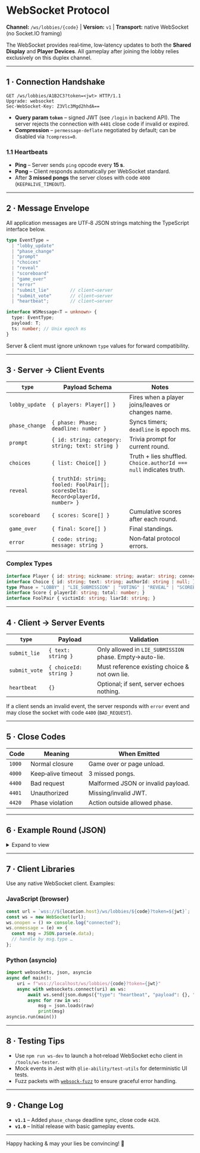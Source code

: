 # WebSocket Protocol

**Channel:** `/ws/lobbies/{code}`  |  **Version:** `v1`  |  **Transport:** native WebSocket (no Socket.IO framing)

The WebSocket provides real‑time, low‑latency updates to both the **Shared Display** and **Player Devices**.  All gameplay after joining the lobby relies exclusively on this duplex channel.

---

## 1 · Connection Handshake

```
GET /ws/lobbies/A1B2C3?token=<jwt> HTTP/1.1
Upgrade: websocket
Sec-WebSocket-Key: Z3Vlc3Mgd2hhdA==
```

* **Query param `token`** – signed JWT (see `/login` in backend API).  The server rejects the connection with `4401` close code if invalid or expired.
* **Compression** – `permessage-deflate` negotiated by default; can be disabled via `?compress=0`.

### 1.1 Heartbeats

* **Ping** – Server sends `ping` opcode every **15 s**.
* **Pong** – Client responds automatically per WebSocket standard.
* After **3 missed pongs** the server closes with code `4000` (`KEEPALIVE_TIMEOUT`).

---

## 2 · Message Envelope

All application messages are UTF‑8 JSON strings matching the TypeScript interface below.

```ts
type EventType =
  | "lobby_update"
  | "phase_change"
  | "prompt"
  | "choices"
  | "reveal"
  | "scoreboard"
  | "game_over"
  | "error"
  | "submit_lie"        // client→server
  | "submit_vote"       // client→server
  | "heartbeat";        // client→server

interface WSMessage<T = unknown> {
  type: EventType;
  payload: T;
  ts: number; // Unix epoch ms
}
```

Server & client must ignore unknown `type` values for forward compatibility.

---

## 3 · Server → Client Events

| `type`         | Payload Schema                                                                   | Notes                                                               |
| -------------- | -------------------------------------------------------------------------------- | ------------------------------------------------------------------- |
| `lobby_update` | `{ players: Player[] }`                                                          | Fires when a player joins/leaves or changes name.                   |
| `phase_change` | `{ phase: Phase; deadline: number }`                                             | Syncs timers; `deadline` is epoch ms.                               |
| `prompt`       | `{ id: string; category: string; text: string }`                                 | Trivia prompt for current round.                                    |
| `choices`      | `{ list: Choice[] }`                                                             | Truth + lies shuffled.  `Choice.authorId === null` indicates truth. |
| `reveal`       | `{ truthId: string; fooled: FoolPair[]; scoresDelta: Record<playerId, number> }` |                                                                     |
| `scoreboard`   | `{ scores: Score[] }`                                                            | Cumulative scores after each round.                                 |
| `game_over`    | `{ final: Score[] }`                                                             | Final standings.                                                    |
| `error`        | `{ code: string; message: string }`                                              | Non‑fatal protocol errors.                                          |

### Complex Types

```ts
interface Player { id: string; nickname: string; avatar: string; connected: boolean; }
interface Choice { id: string; text: string; authorId: string | null; }
type Phase = "LOBBY" | "LIE_SUBMISSION" | "VOTING" | "REVEAL" | "SCOREBOARD" | "GAME_OVER";
interface Score { playerId: string; total: number; }
interface FoolPair { victimId: string; liarId: string; }
```

---

## 4 · Client → Server Events

| `type`        | Payload                | Validation                                               |
| ------------- | ---------------------- | -------------------------------------------------------- |
| `submit_lie`  | `{ text: string }`     | Only allowed in `LIE_SUBMISSION` phase.  Empty→auto-lie. |
| `submit_vote` | `{ choiceId: string }` | Must reference existing choice & not own lie.            |
| `heartbeat`   | `{}`                   | Optional; if sent, server echoes nothing.                |

If a client sends an invalid event, the server responds with `error` event and may close the socket with code `4400` (`BAD_REQUEST`).

---

## 5 · Close Codes

| Code   | Meaning            | When Emitted                       |
| ------ | ------------------ | ---------------------------------- |
| `1000` | Normal closure     | Game over or page unload.          |
| `4000` | Keep‑alive timeout | 3 missed pongs.                    |
| `4400` | Bad request        | Malformed JSON or invalid payload. |
| `4401` | Unauthorized       | Missing/invalid JWT.               |
| `4420` | Phase violation    | Action outside allowed phase.      |

---

## 6 · Example Round (JSON)

<details>
<summary>Expand to view</summary>

```jsonc
// 1) Server ➜ Client (prompt)
{"type":"prompt","payload":{"id":"p_42","category":"TRIVIA TIME","text":"Mickey Mouse's middle name is _____."},"ts":1717001000000}

// 2) Client ➜ Server (submit_lie)
{"type":"submit_lie","payload":{"text":"Theodore"},"ts":1717001005123}

// … all lies collected …
// 3) Server ➜ Client (choices)
{"type":"choices","payload":{"list":[{"id":"c0","text":"Theodore","authorId":null}, {"id":"c1","text":"Fauntleroy","authorId":"p42"}]},"ts":1717001030000}

// 4) Client ➜ Server (submit_vote)
{"type":"submit_vote","payload":{"choiceId":"c0"},"ts":1717001032233}

// 5) Server ➜ Client (reveal)
{"type":"reveal","payload":{"truthId":"c0","fooled":[{"victimId":"p99","liarId":"p42"}],"scoresDelta":{"p42":250,"p01":500}},"ts":1717001040000}
```

</details>

---

## 7 · Client Libraries

Use any native WebSocket client.  Examples:

### JavaScript (browser)

```js
const url = `wss://${location.host}/ws/lobbies/${code}?token=${jwt}`;
const ws = new WebSocket(url);
ws.onopen = () => console.log("connected");
ws.onmessage = (e) => {
  const msg = JSON.parse(e.data);
  // handle by msg.type …
};
```

### Python (asyncio)

```python
import websockets, json, asyncio
async def main():
    uri = f"wss://localhost/ws/lobbies/{code}?token={jwt}"
    async with websockets.connect(uri) as ws:
        await ws.send(json.dumps({"type": "heartbeat", "payload": {}, "ts": int(time.time()*1000)}))
        async for raw in ws:
            msg = json.loads(raw)
            print(msg)
asyncio.run(main())
```

---

## 8 · Testing Tips

* Use `npm run ws-dev` to launch a hot‑reload WebSocket echo client in `/tools/ws-tester`.
* Mock events in Jest with `@lie-ability/test-utils` for deterministic UI tests.
* Fuzz packets with [`websock-fuzz`](https://github.com/link/websock-fuzz) to ensure graceful error handling.

---

## 9 · Change Log

* **`v1.1`** – Added `phase_change` deadline sync, close code `4420`.
* **`v1.0`** – Initial release with basic gameplay events.

---

Happy hacking & may your lies be convincing! 🚀
